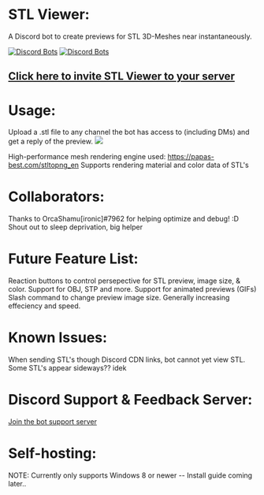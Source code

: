 # STL Viewer:
A Discord bot to create previews for STL 3D-Meshes near instantaneously.

[![Discord Bots](https://top.gg/api/widget/1047750288687247420.svg)](https://top.gg/bot/1047750288687247420)
[![Discord Bots](https://discordbotlist.com/api/v1//bots/1047750288687247420/widget)](https://discordbotlist.com/bots/1047750288687247420)


## [Click here to invite STL Viewer to your server](https://discord.com/api/oauth2/authorize?client_id=1047750288687247420&permissions=549756062720&scope=applications.commands%20bot)

# Usage:
  Upload a .stl file to any channel the bot has access to (including DMs) and get a reply of the preview.
![](https://github.com/Anthony-Andrews/STL-Viewer/blob/main/Demo.gif)

High-performance mesh rendering engine used: https://papas-best.com/stltopng_en
Supports rendering material and color data of STL's

# Collaborators:
  Thanks to OrcaShamu[ironic]#7962 for helping optimize and debug! :D
  Shout out to sleep deprivation, big helper

# Future Feature List:
  Reaction buttons to control persepective for STL preview, image size, & color.
  Support for OBJ, STP and more.
  Support for animated previews (GIFs)
  Slash command to change preview image size.
  Generally increasing effeciency and speed.

# Known Issues:
  When sending STL's though Discord CDN links, bot cannot yet view STL.
  Some STL's appear sideways?? idek

# Discord Support & Feedback Server:
[Join the bot support server](https://discord.gg/qSyGw9RtPv)

# Self-hosting:
NOTE: Currently only supports Windows 8 or newer --
Install guide coming later..
